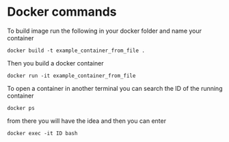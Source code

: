 # Docker commands
To build image run the following in your docker folder and name your container 

`docker build -t example_container_from_file .` 

Then you build a docker container 

`docker run -it example_container_from_file` 

To open a container in another terminal you can search the ID of the running container 

`docker ps` 

from there you will have the idea and then you can enter

`docker exec -it ID bash` 